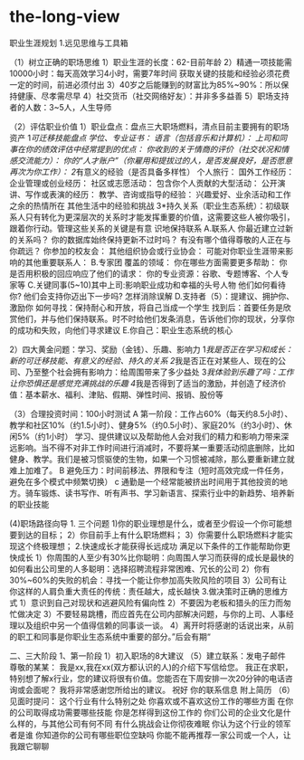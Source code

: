 # the-long-view
职业生涯规划
1.远见思维与工具箱

（1）树立正确的职场思维
  1）职业生涯的长度：62-目前年龄
  2）精通一项技能需10000小时：每天高效学习4小时，需要7年时间
     获取关键的技能和经验必须花费一定的时间，前进必须付出
  3）40岁之后能赚到的财富比为85%~90%：所以保持健康、尽孝需尽早
  4）社交货币（社交网络好友）：并非多多益善
  5）职场支持者的人数：3~5人，人生导师
  
（2）评估职业价值
  1）职业盘点：盘点三大职场燃料，清点目前主要拥有的职场资产
     1*可迁移技能盘点
        学位、专业证书：
        语言（包括音乐和计算机）：
        上司和同事在你的绩效评估中经常提到的优点：
        你收到的关于情商的评价（社交状况和情感交流能力）：
        你的“人才账户”（你雇用和提拔过的人，是否发展良好，是否愿意再次为你工作）：
     2*有意义的经验（是否具备多样性）
         个人旅行：
         国外工作经历：
         企业管理或创业经历：
         社区或志愿活动：
         包含你个人贡献的大型活动：
         公开演讲、写作或表演的经历：
         教学、咨询或指导的经验：
         兴趣爱好、业余活动和工作之余的热情所在
         其他生活中的经验和挑战
      3*持久关系（职业生态系统）：初级联系人只有转化为更深层次的关系时才能发挥重要的价值，这需要这些人被你吸引，跟着你行动。管理这些关系的关键是有意            识地保持联系
         A.联系人
         你最近建立过新的关系吗？
         你的数据库始终保持更新不过时吗？
         有没有哪个值得尊敬的人正在与你疏远？
         你参加的校友会：
         其他组织协会或行业协会：
         可能对你职业生涯带来影响的其他重要联系人：
        B.专家团
          覆盖的领域：
          你在哪些方面需要更多帮助：
          你是否用积极的回应响应了他们的请求：
          你的专业资源：谷歌、专题博客、个人专家等
        C.关键同事(5~10)其中上司:影响职业成功和幸福的头号人物
          他们如何看待你?
          他们会支持你迈出下一步吗?
          怎样消除误解
        D.支持者（5）：提建议、拥护你、激励你
          如何寻找：保持耐心和开放，将自己当成一个学生
          找到后：首要任务是欣赏他们，并与他们保持联系。时不时给他们发条消息，告诉他们你的现状，分享你的成功和失败，向他们寻求建议
        E.你自己：职业生态系统的核心
    
   2）四大黄金问题：学习、奖励（金钱）、乐趣、影响力
      1*我是否正在学习和成长：新的可迁移技能、有意义的经验、持久的关系
      2*我是否正在对某些人、现在的公司、乃至整个社会拥有影响力：给周围带来了多少益处
      3*我体验到乐趣了吗：工作让你恐惧还是感觉充满挑战的乐趣
      4*我是否得到了适当的激励，并创造了经济价值：基本薪水、福利、津贴、假期、弹性时间、报销、股份等
      
      
（3）合理投资时间：100小时测试
    A 第一阶段：工作占60%（每天约8.5小时）、教学和社区10%（约1.5小时）、健身5%（约0.5小时）、家庭20%（约3小时）、休闲5%（约1小时）
    学习、提供建议以及帮助他人会对我们的精力和影响力带来深远影响。当不得不对非工作时间进行消减时，不要将某一重要活动彻底删除，比如健身、教学。我们是被习惯驱使的生物，如果一个习惯被减除，那么要重新建立就难上加难了。
    B 避免压力：时间前移法、界限和专注（短时高效完成一件任务，避免在多个模式中频繁切换）
    c 通勤是一个经常能被挤出时间用于其他投资的地方。骑车锻炼、读书写作、听有声书、学习新语言、探索行业中的新趋势、培养新的职业技能
    
 (4)职场路径向导
    1. 三个问题
      1)你的职业理想是什么，或者至少假设一个你可能想要到达的目标；
      2）你目前手上有什么职场燃料；
      3）你需要什么职场燃料才能实现这个终极理想；
    2.快速成长才能获得长远成功
       满足以下条件的工作能帮助你更快成长
        1）你周围的人至少有30%比你聪明：向周围人学习而获得的成长是最快的
           如何看出公司里的人多聪明：选择招聘流程非常困难、冗长的公司
        2）你有30%~60%的失败的机会：寻找一个能让你参加高失败风险的项目
        3）公司有让你这样的人肩负重大责任的传统：责任越大，成长越快
     3.做决策时正确的思维方式
        1）意识到自己对现状和逃避风险有偏向性
        2）不要因为老板和猎头的压力而匆忙做决定
        3）不要轻易跳槽，而应首先在公司内部解决问题，与你的上司、人事经理以及组织中另一个值得信赖的同事谈一谈。
        4）离开时将感谢的话说出来，从前的职工和同事是你职业生态系统中重要的部分。”后会有期“


二、三大阶段
  1、第一阶段
  1）初入职场的8大建议
    （5）建立联系：发电子邮件
        尊敬的某某：
            我是xx,我在xx(双方都认识的人)的介绍下写信给您。
            我正在求职，特别想了解x行业，您的建议将很有价值。您能否在下周安排一次20分钟的电话咨询或会面呢？
            我将非常感谢您所给出的建议。
            祝好
            你的联系信息
            附上简历
     （6）见面时提问：
          这个行业有什么特别之处
          你喜欢或不喜欢这份工作的哪些方面
          在你的公司取得成功需要哪些技能
          你是怎样得到这份工作的
          你们公司的企业文化是什么样的，与其他公司有何不同
          有什么挑战会让你彻夜难眠
          你认为这个行业的领军者是谁
          你知道你的公司有哪些职位空缺吗
          你能不能再推荐一家公司或一个人，让我跟它聊聊
      
 
    
          
         
          
          
          
        
          
          
         
         
   
